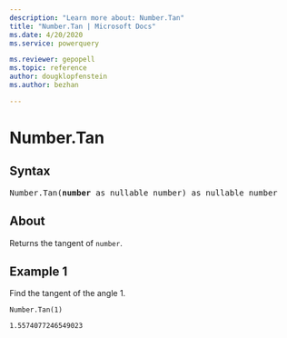 ```yaml
---
description: "Learn more about: Number.Tan"
title: "Number.Tan | Microsoft Docs"
ms.date: 4/20/2020
ms.service: powerquery

ms.reviewer: gepopell
ms.topic: reference
author: dougklopfenstein
ms.author: bezhan

---
```

# Number.Tan

## Syntax

<pre>
Number.Tan(<b>number</b> as nullable number) as nullable number 
</pre>
  
## About  
Returns the tangent of `number`.

## Example 1
Find the tangent of the angle 1.

```powerquery-m
Number.Tan(1)
```

`1.5574077246549023`
